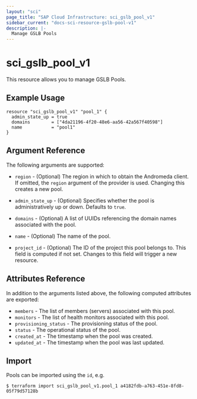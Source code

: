 ```yaml
---
layout: "sci"
page_title: "SAP Cloud Infrastructure: sci_gslb_pool_v1"
sidebar_current: "docs-sci-resource-gslb-pool-v1"
description: |-
  Manage GSLB Pools
---
```


# sci\_gslb\_pool\_v1

This resource allows you to manage GSLB Pools.

## Example Usage

```hcl
resource "sci_gslb_pool_v1" "pool_1" {
  admin_state_up = true
  domains        = ["4da21196-4f20-48e6-aa56-42a567f40598"]
  name           = "pool1"
}
```

## Argument Reference

The following arguments are supported:

* `region` - (Optional) The region in which to obtain the Andromeda client. If
  omitted, the `region` argument of the provider is used. Changing this creates
  a new pool.

* `admin_state_up` - (Optional) Specifies whether the pool is administratively
  up or down. Defaults to `true`.

* `domains` - (Optional) A list of UUIDs referencing the domain names
  associated with the pool.

* `name` - (Optional) The name of the pool.

* `project_id` - (Optional) The ID of the project this pool belongs to. This
  field is computed if not set. Changes to this field will trigger a new
  resource.

## Attributes Reference

In addition to the arguments listed above, the following computed attributes are exported:

* `members` - The list of members (servers) associated with this pool.
* `monitors` - The list of health monitors associated with this pool.
* `provisioning_status` -  The provisioning status of the pool.
* `status` - The operational status of the pool.
* `created_at` - The timestamp when the pool was created.
* `updated_at` - The timestamp when the pool was last updated.

## Import

Pools can be imported using the `id`, e.g.

```hcl
$ terraform import sci_gslb_pool_v1.pool_1 a4182fdb-a763-451e-8fd8-05f79d57128b
```
